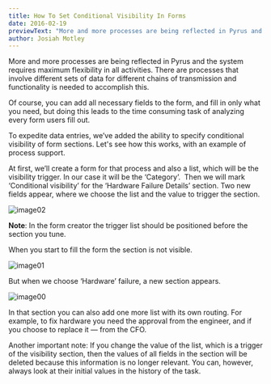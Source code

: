 ```yaml
---
title: How To Set Conditional Visibility In Forms
date: 2016-02-19
previewText: "More and more processes are being reflected in Pyrus and the system requires maximum flexibility in all activities. There are processes that involve different sets of data for different chains of transmission and functionality is needed to accomplish this."
author: Josiah Motley
---
```

More and more processes are being reflected in Pyrus and the system requires maximum flexibility in all activities. There are processes that involve different sets of data for different chains of transmission and functionality is needed to accomplish this.

Of course, you can add all necessary fields to the form, and fill in only what you need, but doing this leads to the time consuming task of analyzing every form users fill out.

To expedite data entries, we’ve added the ability to specify conditional visibility of form sections. Let's see how this works, with an example of process support.

At first, we’ll create a form for that process and also a list, which will be the visibility trigger. In our case it will be the ‘Category’.  Then we will mark ‘Conditional visibility’ for the ‘Hardware Failure Details’ section. Two new fields appear, where we choose the list and the value to trigger the section.

![image02](image02.webp)

**Note**: In the form creator the trigger list should be positioned before the section you tune.

When you start to fill the form the section is not visible.

![image01](image01.webp)

But when we choose ‘Hardware’ failure, a new section appears.

![image00](image00.webp)

In that section you can also add one more list with its own routing. For example, to fix hardware you need the approval from the engineer, and if you choose to replace it — from the CFO.

Another important note: If you change the value of the list, which is a trigger of the visibility section, then the values of all fields in the section will be deleted because this information is no longer relevant. You can, however, always look at their initial values in the history of the task.